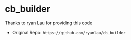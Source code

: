 # cb_builder


Thanks to ryan Lau for providing this code 
- Original Repo: ```https://github.com/ryanlau/cb_builder```

